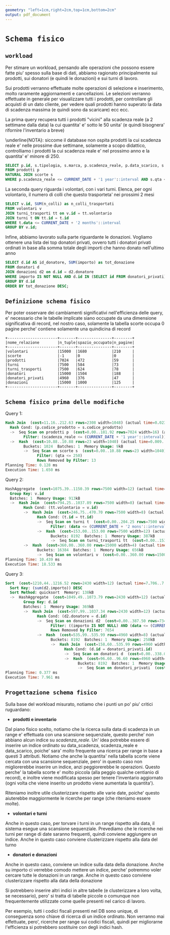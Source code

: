 ```yaml
---
geometry: "left=1cm,right=2cm,top=1cm,bottom=2cm"
output: pdf_document
---
```


# `Schema fisico`

## `workload`

Per stimare un workload, pensando alle operazioni che possono essere fatte piu' spesso sulla base di dati, abbiamo ragionato principalmente sui prodotti, sui donatori (e quindi le donazioni) e sui turni di lavoro. 

Sui prodotti verranno effettuate molte operazioni di selezione e inserimento, molto raramente aggiornamenti e cancellazioni. Le selezioni verranno effettuate in generale per visualizzare tutti i prodotti, per controllare gli acquisti di un dato cliente, per vedere quali prodotti hanno superato la data di scadenza massima (e quindi sono da scaricare) ecc ecc.

La prima query recupera tutti i prodotti "vicini" alla scadenza reale (a 2 settimane dalla data) la cui quantita' e' sotto le 50 unita'
(e quindi bisognera' rifornire l'inventario a breve)

\underline{NOTA}: siccome il database non ospita prodotti la cui scadenza reale e' nelle prossime due settimane, solamente a scopo didattico,
controlliamo i prodotti la cui scadenza reale e' nel prossimo anno e la quantita' e' minore di 250.

```sql
SELECT p.id, s.tipologia, s.marca, p.scadenza_reale, p.data_scarico, s.qta
FROM prodotti p
NATURAL JOIN scorte s
WHERE p.scadenza_reale <= CURRENT_DATE + '1 year'::interval AND s.qta <= 250;
```

La seconda query riguarda i volontari, con i vari turni. Elenca, per ogni volontario, il numero di colli che questo trasporteta'
nei prossimi 2 mesi

```sql
SELECT v.id, SUM(n_colli) as n_colli_trasportati
FROM volontari v
JOIN turni_trasporti tt on v.id = tt.volontario
JOIN turni t ON tt.id = t.id
WHERE t.data <= CURRENT_DATE + '2 months'::interval
GROUP BY v.id;
```

Infine, abbiamo lavorato sulla parte riguardante le donazioni. Vogliamo ottenere una lista dei top donatori privati, ovvero
tutti i donatori privati ordinati in base alla somma totale degli importi che hanno donato nell'ultimo anno

```sql
SELECT d.id AS id_donatore, SUM(importo) as tot_donazione
FROM donatori d
JOIN donazioni d2 on d.id = d2.donatore
WHERE importo IS NOT NULL AND d.id IN (SELECT id FROM donatori_privati) AND d2.data <= CURRENT_DATE - '1 year'::interval
GROUP BY d.id
ORDER BY tot_donazione DESC;
```

## `Definizione schema fisico`

Per poter osservare dei cambiamenti significativi nell'efficienza delle query, e' necessario che le tabelle implicate
siano occupate da una dimensione significativa di record, nel nostro caso, solamente la tabella scorte occupa 0
pagine perche' contiene solamente una quindicina di record

```
+----------------------+-------+---------------+--------+
|nome_relazione        |n_tuple|spazio_occupato|n_pagine|
+----------------------+-------+---------------+--------+
|volontari             |15000  |1680           |210     |
|scorte                |-1     |0              |0       |
|prodotti              |7024   |472            |59      |
|turni                 |7500   |584            |73      |
|turni_trasporti       |7500   |624            |78      |
|donatori              |15000  |1504           |188     |
|donatori_privati      |4960   |376            |47      |
|donazioni             |15000  |1000           |125     |
+----------------------+-------+---------------+--------+
```

## `Schema fisico prima delle modifiche`

Query 1:

```sql
Hash Join  (cost=11.16..212.63 rows=2308 width=1048) (actual time=0.023..1.597 rows=1149 loops=1)
  Hash Cond: (p.codice_prodotto = s.codice_prodotto)
  ->  Seq Scan on prodotti p  (cost=0.00..181.92 rows=7024 width=16) (actual time=0.009..0.985 rows=7024 loops=1)
        Filter: (scadenza_reale <= (CURRENT_DATE + '1 year'::interval))
  ->  Hash  (cost=10.88..10.88 rows=23 width=1040) (actual time=0.009..0.010 rows=7 loops=1)
        Buckets: 1024  Batches: 1  Memory Usage: 9kB
        ->  Seq Scan on scorte s  (cost=0.00..10.88 rows=23 width=1040) (actual time=0.004..0.006 rows=7 loops=1)
              Filter: (qta <= 250)
              Rows Removed by Filter: 13
Planning Time: 0.128 ms
Execution Time: 1.650 ms
```

Query 2:

```sql
HashAggregate  (cost=1075.39..1150.39 rows=7500 width=12) (actual time=17.322..18.041 rows=5886 loops=1)
  Group Key: v.id
  Batches: 1  Memory Usage: 913kB
  ->  Hash Join  (cost=794.25..1037.89 rows=7500 width=8) (actual time=9.912..15.500 rows=7500 loops=1)
        Hash Cond: (tt.volontario = v.id)
        ->  Hash Join  (cost=246.75..470.70 rows=7500 width=8) (actual time=3.189..7.154 rows=7500 loops=1)
              Hash Cond: (t.id = tt.id)
              ->  Seq Scan on turni t  (cost=0.00..204.25 rows=7500 width=4) (actual time=0.059..2.467 rows=7500 loops=1)
                    Filter: (data <= (CURRENT_DATE + '2 mons'::interval))
              ->  Hash  (cost=153.00..153.00 rows=7500 width=12) (actual time=3.109..3.109 rows=7500 loops=1)
                    Buckets: 8192  Batches: 1  Memory Usage: 387kB
                    ->  Seq Scan on turni_trasporti tt  (cost=0.00..153.00 rows=7500 width=12) (actual time=0.024..2.255 rows=7500 loops=1)
        ->  Hash  (cost=360.00..360.00 rows=15000 width=4) (actual time=6.679..6.679 rows=15000 loops=1)
              Buckets: 16384  Batches: 1  Memory Usage: 656kB
              ->  Seq Scan on volontari v  (cost=0.00..360.00 rows=15000 width=4) (actual time=0.038..5.114 rows=15000 loops=1)
Planning Time: 10.439 ms
Execution Time: 18.533 ms
```

Query 3:

```sql
Sort  (cost=1210.44..1216.52 rows=2430 width=12) (actual time=7.706..7.763 rows=1916 loops=1)
  Sort Key: (sum(d2.importo)) DESC
  Sort Method: quicksort  Memory: 138kB
  ->  HashAggregate  (cost=1049.49..1073.79 rows=2430 width=12) (actual time=7.003..7.214 rows=1916 loops=1)
        Group Key: d.id
        Batches: 1  Memory Usage: 369kB
        ->  Hash Join  (cost=597.99..1037.34 rows=2430 width=12) (actual time=3.731..6.538 rows=2398 loops=1)
              Hash Cond: (d2.donatore = d.id)
              ->  Seq Scan on donazioni d2  (cost=0.00..387.50 rows=7349 width=12) (actual time=0.009..1.876 rows=7346 loops=1)
                    Filter: ((importo IS NOT NULL) AND (data <= (CURRENT_DATE - '1 year'::interval)))
                    Rows Removed by Filter: 7654
              ->  Hash  (cost=535.99..535.99 rows=4960 width=8) (actual time=3.702..3.704 rows=4960 loops=1)
                    Buckets: 8192  Batches: 1  Memory Usage: 258kB
                    ->  Hash Join  (cost=158.60..535.99 rows=4960 width=8) (actual time=0.817..3.212 rows=4960 loops=1)
                          Hash Cond: (d.id = donatori_privati.id)
                          ->  Seq Scan on donatori d  (cost=0.00..338.00 rows=15000 width=4) (actual time=0.004..0.760 rows=15000 loops=1)
                          ->  Hash  (cost=96.60..96.60 rows=4960 width=4) (actual time=0.795..0.796 rows=4960 loops=1)
                                Buckets: 8192  Batches: 1  Memory Usage: 239kB
                                ->  Seq Scan on donatori_privati  (cost=0.00..96.60 rows=4960 width=4) (actual time=0.004..0.351 rows=4960 loops=1)
Planning Time: 0.377 ms
Execution Time: 7.961 ms
```

## `Progettazione schema fisico`

Sulla base del workload misurato, notiamo che i punti un po' piu' critici ruguardano:

- **prodotti e inventario**

Dal piano fisico scelto, notiamo che la ricerca sulla data di scadenza in un range e' effettuata con una scansione sequenziale,
questo perche' non abbiano alcun indice su _scadenza_reale_. Un' idea potrebbe essere di inserire un indice ordinato
su data_scadenza, scadenza_reale e data_scarico, poiche' sara' molto frequente una ricerca per range in base a questi 3 attributi.
Notiamo che anche la quantita' nella tabella scorte viene cercata con una scansione sequenziale, pero' in questo caso non migliorerebbe
inserire un indice, anzi peggiorerebbe le operazioni. Questo perche' la tabella scorte e' molto piccola (alla peggio qualche
centianio di record), e inoltre viene modificata spesso per tenere l'inventario aggiornato (ogni volta che viene inserito un
prodotto viene aumentata la quantita').

Riteniamo inoltre utile clusterizzare rispetto alle varie date, poiche' questo aiuterebbe maggiormente le ricerche per range (che riteniamo
essere molte).

- **volontari e turni**

Anche in questo caso, per torvare i turni in un range rispetto alla data, il sistema esegue una scansione sequenziale. Prevediamo
che le ricerche nei turni per range di date saranno frequenti, quindi conviene aggiungere un indice. Anche in questo caso
conviene clusterizzare rispetto alla data del turno

- **donatori e donazioni**

Anche in questo caso, conviene un indice sulla data della donazione. Anche su importo ci verrebbe comodo mettere un indice,
perche' potremmo voler cercare tutte le donazioni in un range. Anche in questo caso
conviene clusterizzare rispetto alla data della donazione

Si potrebbero inserire altri indici in altre tabelle (e clusterizzare a loro volta, se necessario), pero' si tratta di tabelle piccole
o comunque non frequentemente utilizzate come quelle presenti nel carico di lavoro.

Per esempio, tutti i codici fiscali presenti nel DB sono unique, di conseguenza sono chiave di ricerca di un indice ordinato. Non verranno
mai effettuate, pero', ricerche per range sui codici fiscali, quindi per migliorarne l'efficienza si potrebbero sostituire con
degli indici hash.